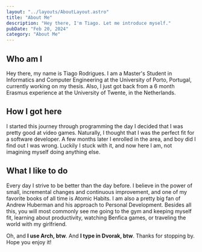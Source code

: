 ```yaml
---
layout: "../layouts/AboutLayout.astro"
title: "About Me"
description: "Hey there, I'm Tiago. Let me introduce myself."
pubDate: "Feb 20, 2024"
category: "About Me"
---
```


## Who am I

Hey there, my name is Tiago Rodrigues. I am a Master's Student in Informatics and Computer Engineering at the University of Porto, Portugal, currently working on my thesis. Also, I just got back from a 6 month Erasmus experience at the University of Twente, in the Netherlands.

## How I got here

I started this journey through programming the day I decided that I was pretty good at video games. Naturally, I thought that I was the perfect fit for a software developer. A few months later I enrolled in the area, and boy did I find out I was wrong. Luckily I stuck with it, and now here I am, not imagining myself doing anything else.

## What I like to do

Every day I strive to be better than the day before. I believe in the power of small, incremental changes and continuous improvement, and one of my favorite books of all time is Atomic Habits. I am also a pretty big fan of Andrew Huberman and his approach to Personal Development. Besides all this, you will most commonly see me going to the gym and keeping myself fit, learning about productivity, watching Benfica games, or traveling the world with my girlfriend.

Oh, and **I use Arch, btw**. And **I type in Dvorak, btw**. Thanks for stopping by. Hope you enjoy it!
